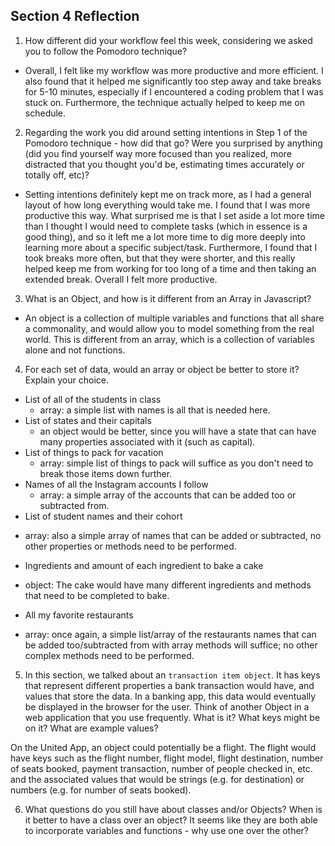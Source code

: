 ## Section 4 Reflection

1. How different did your workflow feel this week, considering we asked you to follow the Pomodoro technique?
  - Overall, I felt like my workflow was more productive and more efficient. I also found that it helped me significantly too step away and take breaks for 5-10 minutes, especially if I encountered a coding problem that I was stuck on. Furthermore, the technique actually helped to keep me on schedule.

2. Regarding the work you did around setting intentions in Step 1 of the Pomodoro technique - how did that go? Were you surprised by anything (did you find yourself way more focused than you realized, more distracted that you thought you'd be, estimating times accurately or totally off, etc)?

  - Setting intentions definitely kept me on track more, as I had a general layout of how long everything would take me. I found that I was more productive this way. What surprised me is that I set aside a lot more time than I thought I would need to complete tasks (which in essence is a good thing), and so it left me a lot more time to dig more deeply into learning more about a specific subject/task. Furthermore, I found that I took breaks more often, but that they were shorter, and this really helped keep me from working for too long of a time and then taking an extended break. Overall I felt more productive.

3. What is an Object, and how is it different from an Array in Javascript?
  - An object is a collection of multiple variables and functions that all share a commonality, and would allow you to model something from the real world. This is different from an array, which is a collection of variables alone and not functions.

4. For each set of data, would an array or object be better to store it? Explain your choice.

  * List of all of the students in class
    - array: a simple list with names is all that is needed here.
  * List of states and their capitals
    - an object would be better, since you will have a state that can have many properties associated with it (such as capital).
  * List of things to pack for vacation
    - array: simple list of things to pack will suffice as you don't need to break those items down further.
  * Names of all the Instagram accounts I follow
    - array: a simple array of the accounts that can be added too or subtracted from.
  * List of student names and their cohort
  - array: also a simple array of names that can be added or subtracted, no other properties or methods need to be performed.
  * Ingredients and amount of each ingredient to bake a cake
  - object: The cake would have many different ingredients and methods that need to be completed to bake.
  * All my favorite restaurants
  - array: once again, a simple list/array of the restaurants names that can be added too/subtracted from with array methods will suffice; no other complex methods need to be performed.

5. In this section, we talked about an `transaction item object`. It has keys that represent different properties a bank transaction would have, and values that store the data. In a banking app, this data would eventually be displayed in the browser for the user. Think of another Object in a web application that you use frequently. What is it? What keys might be on it? What are example values?

On the United App, an object could potentially be a flight. The flight would have keys such as the flight number, flight model, flight destination, number of seats booked, payment transaction, number of people checked in, etc. and the associated values that would be strings (e.g. for destination) or numbers (e.g. for number of seats booked).

6. What questions do you still have about classes and/or Objects?
When is it better to have a class over an object? It seems like they are both able to incorporate variables and functions - why use one over the other?
